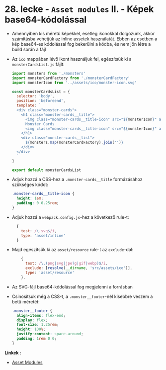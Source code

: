 # 28. lecke - `Asset modules` II. - Képek base64-kódolással
- Amennyiben kis méretű képekkel, esetleg ikonokkal dolgozunk, akkor számításba vehetjük az inline assetek használatát. Ebben az esetben a kép base64-es kódolással fog bekerülni a kódba, és nem jön létre a build során a fájl
- Az `ico` mappában lévő ikont használjuk fel, egészítsük ki a `monsterCardsList.js` fájlt:

  ```javascript
  import monsters from './monsters'
  import monsterCardFactory from './monsterCardFactory'
  import monsterIcon from '../assets/ico/monster-icon.svg'

  const monsterCardsList = {
    selector: 'body',
    position: 'beforeend',
    template: `
    <div class="monster-cards">
      <h1 class="monster-cards__title">
        <img class="monster-cards__title-icon" src="${monsterIcon}" alt="Monster Icon" />
        Monster Cards
        <img class="monster-cards__title-icon" src="${monsterIcon}" alt="Monster Icon" />
      </h1>
      <div class="monster-cards__list">
        ${monsters.map(monsterCardFactory).join('')}
      </div>
    </div>
    `
  }

  export default monsterCardsList
  ```

- Adjuk hozzá a CSS-hez a `.monster-cards__title` formázásához szükséges kódot:

  ```css
  .monster-cards__title-icon {
    height: 1em;
    padding: 0 0.25rem;
  }
  ```

- Adjuk hozzá a `webpack.config.js`-hez a következő rule-t:

  ```javascript
    {
      test: /\.svg$/i,
      type: 'asset/inline'
    }
  ```

- Majd egészítsük ki az `asset/resource` rule-t az `exclude`-dal:

  ```javascript
      {
        test: /\.(png|svg|jpe?g|gif|webp)$/i,
        exclude: [resolve(__dirname, 'src/assets/ico')],
        type: 'asset/resource'
      },
  ```

- Az SVG-fájl base64-kódolással fog megjelenni a forrásban
- Csinosítsuk még a CSS-t, a `.monster__footer`-nél kisebbre veszem a betű méretét:
  
  ```css
  .monster__footer {
    align-items: flex-end;
    display: flex;
    font-size: 1.25rem;
    height: 100%;
    justify-content: space-around;
    padding: 1rem 0 0;
  }
  ```

**Linkek** :
- [Asset Modules](https://webpack.js.org/guides/asset-modules/#root)
